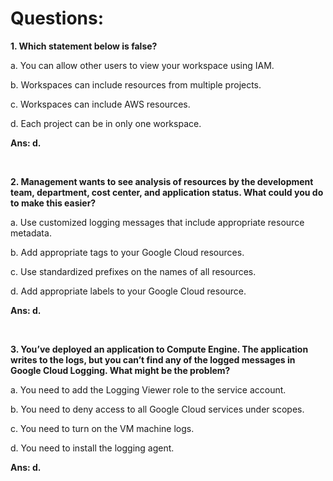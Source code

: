 # Questions:

**1. Which statement below is false?**

a. You can allow other users to view your workspace using IAM.

b. Workspaces can include resources from multiple projects.

c. Workspaces can include AWS resources.

d. Each project can be in only one workspace.

**Ans: d.**

<br/>

**2. Management wants to see analysis of resources by the development team, department, cost center, and application status. What could you do to make this easier?**

a. Use customized logging messages that include appropriate resource metadata.

b. Add appropriate tags to your Google Cloud resources.

c. Use standardized prefixes on the names of all resources.

d. Add appropriate labels to your Google Cloud resource.

**Ans: d.**

<br/>

**3. You’ve deployed an application to Compute Engine. The application writes to the logs, but you can’t find any of the logged messages in Google Cloud Logging. What might be the problem?**

a. You need to add the Logging Viewer role to the service account.

b. You need to deny access to all Google Cloud services under scopes.

c. You need to turn on the VM machine logs.

d. You need to install the logging agent.

**Ans: d.**

<br/>
